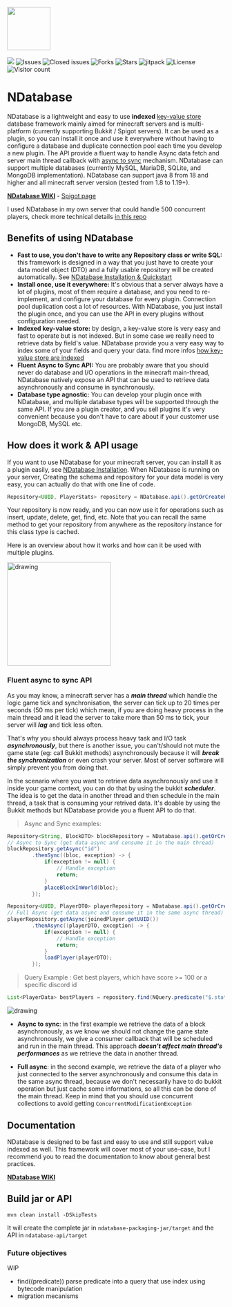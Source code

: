 <p align="left">
  <img height="100" src="https://i.imgur.com/xeBRDpy.jpeg">
  <br> <br>
  <a href="https://www.codacy.com/gh/NivixX/NDatabase/dashboard?utm_source=github.com&amp;utm_medium=referral&amp;utm_content=NDatabase/NivixX&amp;utm_campaign=Badge_Grade"><img src="https://app.codacy.com/project/badge/Grade/521e578f30d64d7d9e4d4eb30057c086"/></a>
  <a><img alt="Issues" src="https://img.shields.io/github/issues/NivixX/NDatabase"></a>
  <a><img alt="Closed issues" src="https://img.shields.io/github/issues-closed/NivixX/NDatabase"></a>
  <a><img alt="Forks" src="https://img.shields.io/github/forks/NivixX/NDatabase"></a>
  <a><img alt="Stars" src="https://img.shields.io/github/stars/NivixX/NDatabase"></a>
  <a><img alt="jitpack" src="https://jitpack.io/v/NivixX/NDatabase.svg"></a>
  <a><img alt="License" src="https://img.shields.io/github/license/NivixX/NDatabase"></a>
  <a><img alt="Visitor count" src="https://visitor-badge.glitch.me/badge?page_id=nivixx.ndatabase"></a>  
</p>

# NDatabase 

NDatabase is a lightweight and easy to use **indexed**
[key-value store](https://en.wikipedia.org/wiki/Key%E2%80%93value_database) database framework mainly aimed for minecraft servers and is multi-platform (currently supporting Bukkit / Spigot servers).
It can be used as a plugin, so you can install it once and use it everywhere without having to configure a database and duplicate connection pool each time you develop a new plugin. The API provide a fluent way to handle Async data fetch and server
main thread callback with [async to sync](#fluent-async-to-sync-API) mechanism. NDatabase can support multiple databases (currently MySQL, MariaDB, SQLite, and MongoDB implementation).
NDatabase can support java 8 from 18 and higher and all minecraft server version (tested from 1.8 to 1.19+).

[**NDatabase WIKI**](https://github.com/NivixX/NDatabase/wiki) - [Spigot page](https://www.spigotmc.org/resources/ndatabase-fast-data-model-creation-powerful-async-sync-api.107793/)

I used NDatabase in my own server that could handle 500 concurrent players, check more technical details [in this repo](https://github.com/NivixX/BloodyBattle)

## Benefits of using NDatabase
* **Fast to use, you don't have to write any Repository class or write SQL:** this framework is designed in a way that you just have to create your data model object (DTO) and a fully usable repository will be created automatically. See [NDatabase Installation & Quickstart](https://github.com/NivixX/NDatabase/wiki/C.-Installation-&-Quickstart-in-5-minutes)
* **Install once, use it everywhere:** It's obvious that a server always have a lot of plugins, most of them require a database, and you need to re-implement, and configure your database for every plugin. Connection pool duplication cost a lot of resources. With NDatabase, you just install the plugin once, and you can use the API in every plugins without configuration needed.
* **Indexed key-value store:** by design, a key-value store is very easy and fast to operate but is not indexed. But in some case we really need to retrieve data by field's value. NDatabase provide you a very easy way to index some of your fields and query your data. find more infos [how key-value store are indexed](https://github.com/NivixX/NDatabase/wiki/F.-How-key-value-store-are-indexed-%3F)
* **Fluent Async to Sync API:** You are probably aware that you should never do database and I/O operations in the minecraft main-thread, NDatabase natively expose an API that can be used to retrieve data asynchronously and consume in synchronously. 
* **Database type agnostic:** You can develop your plugin once with NDatabase, and multiple database types will be supported through the same API. If you are a plugin creator, and you sell plugins it's  very convenient because you don't have to care about if your customer use MongoDB, MySQL etc. 
## How does it work & API usage
If you want to use NDatabase for your minecraft server, you can install it as a plugin easily, see [NDatabase Installation](https://github.com/NivixX/NDatabase/wiki/C.-Installation-&-Quickstart-in-5-minutes).
When NDatabase is running on your server, Creating the schema and repository for your data model is very easy, you can actually do that with one line of code.


```java
Repository<UUID, PlayerStats> repository = NDatabase.api().getOrCreateRepository(PlayerStats.class);
```
Your repository is now ready, and you can now use it for operations such as insert, update, delete, get, find, etc. Note that you can recall the same method to get your repository from anywhere as the repository instance for this class type is cached.

Here is an overview about how it works and how can it be used with multiple plugins.

<img src="https://i.imgur.com/K6Q1lBo.jpg" alt="drawing" height="240"/>

### Fluent async to sync API
As you may know, a minecraft server has a __*main thread*__ which handle the logic game tick and synchronisation, the server can tick up to 20 times per seconds (50 ms per tick) which mean, if you are doing heavy process in the main thread and it lead the server to take more than 50 ms to tick, your server will __*lag*__ and tick less often.

That's why you should always process heavy task and I/O task __*asynchronously*__, but there is another issue, you can't/should not mute the game state (eg: call Bukkit methods) asynchronously because it will __*break the synchronization*__ or even crash your server. Most of server software will simply prevent you from doing that.

In the scenario where you want to retrieve data asynchronously and use it inside your game context, you can do that by using the bukkit __*scheduler*__. The idea is to get the data in another thread and then schedule in the main thread, a task that is consuming your retrived data. It's doable by using the Bukkit methods but NDatabase provide you a fluent API to do that.

> Async and Sync examples:
```java
Repository<String, BlockDTO> blockRepository = NDatabase.api().getOrCreateRepository(BlockDTO.class);
// Async to Sync (get data async and consume it in the main thread)
blockRepository.getAsync("id")
        .thenSync((bloc, exception) -> {
            if(exception != null) {
                // Handle exception
                return;
            }
            placeBlockInWorld(bloc);
        });

Repository<UUID, PlayerDTO> playerRepository = NDatabase.api().getOrCreateRepository(PlayerDTO.class);
// Full Async (get data async and consume it in the same async thread)
playerRepository.getAsync(joinedPlayer.getUUID())
        .thenAsync((playerDTO, exception) -> {
            if(exception != null) {
                // Handle exception
                return;
            }
            loadPlayer(playerDTO);
        });
```

> Query Example : Get best players, which have score >= 100 or a specific discord id
```java
List<PlayerData> bestPlayers = repository.find(NQuery.predicate("$.statistics.score >= 100 || $.discordId == 3432487284963298"));
```

<img src="https://i.imgur.com/q43cdhp.jpg" alt="drawing"/>

* **Async to sync**: in the first example we retrieve the data of a block asynchronously, as we know we should not change the game state asynchronously, we give a consumer callback that will be scheduled and run in the main thread. This approach __*doesn't affect main thread's performances*__ as we retrieve the data in another thread.

* **Full async**: in the second example, we retrieve the data of a player who just connected to the server asynchronously and consume this data in the same async thread, because we don't necessarily have to do bukkit operation but just cache some informations, so all this can be done of the main thread. Keep in mind that you should use concurrent collections to avoid getting `ConcurrentModificationException`

## Documentation
NDatabase is designed to be fast and easy to use and still support value indexed as well. This framework will cover most of your use-case, but I recommend you to read the documentation to know about general best practices.

[**NDatabase WIKI**](https://github.com/NivixX/NDatabase/wiki)


## Build jar or API
`mvn clean install -DSkipTests`

It will create the complete jar in `ndatabase-packaging-jar/target` and the API in `ndatabase-api/target`

### Future objectives
WIP
- find((predicate)) parse predicate into a query that use index using bytecode manipulation
- migration mecanisms
